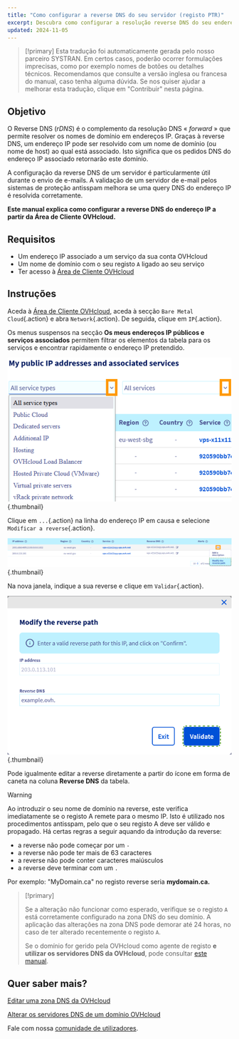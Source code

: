 ```yaml
---
title: "Como configurar a reverse DNS do seu servidor (registo PTR)"
excerpt: Descubra como configurar a resolução reverse DNS do seu endereço IP a partir da Área de Cliente OVHcloud
updated: 2024-11-05
---
```


> [!primary]
> Esta tradução foi automaticamente gerada pelo nosso parceiro SYSTRAN. Em certos casos, poderão ocorrer formulações imprecisas, como por exemplo nomes de botões ou detalhes técnicos. Recomendamos que consulte a versão inglesa ou francesa do manual, caso tenha alguma dúvida. Se nos quiser ajudar a melhorar esta tradução, clique em "Contribuir" nesta página.
>

## Objetivo

O Reverse DNS (*rDNS*) é o complemento da resolução DNS « *forward* » que permite resolver os nomes de domínio em endereços IP. Graças à reverse DNS, um endereço IP pode ser resolvido com um nome de domínio (ou nome de host) ao qual está associado. Isto significa que os pedidos DNS do endereço IP associado retornarão este domínio.

A configuração da reverse DNS de um servidor é particularmente útil durante o envio de e-mails. A validação de um servidor de e-mail pelos sistemas de proteção antisspam melhora se uma query DNS do endereço IP é resolvida corretamente.

**Este manual explica como configurar a reverse DNS do endereço IP a partir da Área de Cliente OVHcloud.**

## Requisitos

- Um endereço IP associado a um serviço da sua conta OVHcloud
- Um nome de domínio com o seu registo `A` ligado ao seu serviço
- Ter acesso à [Área de Cliente OVHcloud](/links/manager)

## Instruções

Aceda à [Área de Cliente OVHcloud](/links/manager), aceda à secção `Bare Metal Cloud`{.action} e abra `Network`{.action}. De seguida, clique em `IP`{.action}.

Os menus suspensos na secção **Os meus endereços IP públicos e serviços associados** permitem filtrar os elementos da tabela para os serviços e encontrar rapidamente o endereço IP pretendido.

![Reverse DNS](/pages/assets/screens/control_panel/product-selection/bare-metal-cloud/network/filterip.png){.thumbnail}

Clique em `...`{.action} na linha do endereço IP em causa e selecione `Modificar a reverse`{.action}.

![Reverse DNS](/pages/assets/screens/control_panel/product-selection/bare-metal-cloud/network/modifyreverse.png){.thumbnail}

Na nova janela, indique a sua reverse e clique em `Validar`{.action}.

![Reverse DNS](/pages/assets/screens/control_panel/product-selection/bare-metal-cloud/network/enterreverse.png){.thumbnail}

Pode igualmente editar a reverse diretamente a partir do ícone em forma de caneta na coluna **Reverse DNS** da tabela.

> [!warning]
> Ao introduzir o seu nome de domínio na reverse, este verifica imediatamente se o registo A remete para o mesmo IP. Isto é utilizado nos procedimentos antisspam, pelo que o seu registo A deve ser válido e propagado. Há certas regras a seguir aquando da introdução da reverse:
>
>  - a reverse não pode começar por um `-`
>  - a reverse não pode ter mais de 63 caracteres
>  - a reverse não pode conter caracteres maiúsculos
>  - a reverse deve terminar com um `.`
>
> Por exemplo: "MyDomain.ca" no registo reverse seria **mydomain.ca.**
>

> [!primary]
>
> Se a alteração não funcionar como esperado, verifique se o registo `A` está corretamente configurado na zona DNS do seu domínio. A aplicação das alterações na zona DNS pode demorar até 24 horas, no caso de ter alterado recentemente o registo `A`.
>
> Se o domínio for gerido pela OVHcloud como agente de registo **e utilizar os servidores DNS da OVHcloud**, pode consultar [este manual](/pages/web_cloud/domains/dns_zone_edit).
>

## Quer saber mais?

[Editar uma zona DNS da OVHcloud](/pages/web_cloud/domains/dns_zone_edit)

[Alterar os servidores DNS de um domínio OVHcloud](/pages/web_cloud/domains/dns_server_edit)

Fale com nossa [comunidade de utilizadores](/links/community).